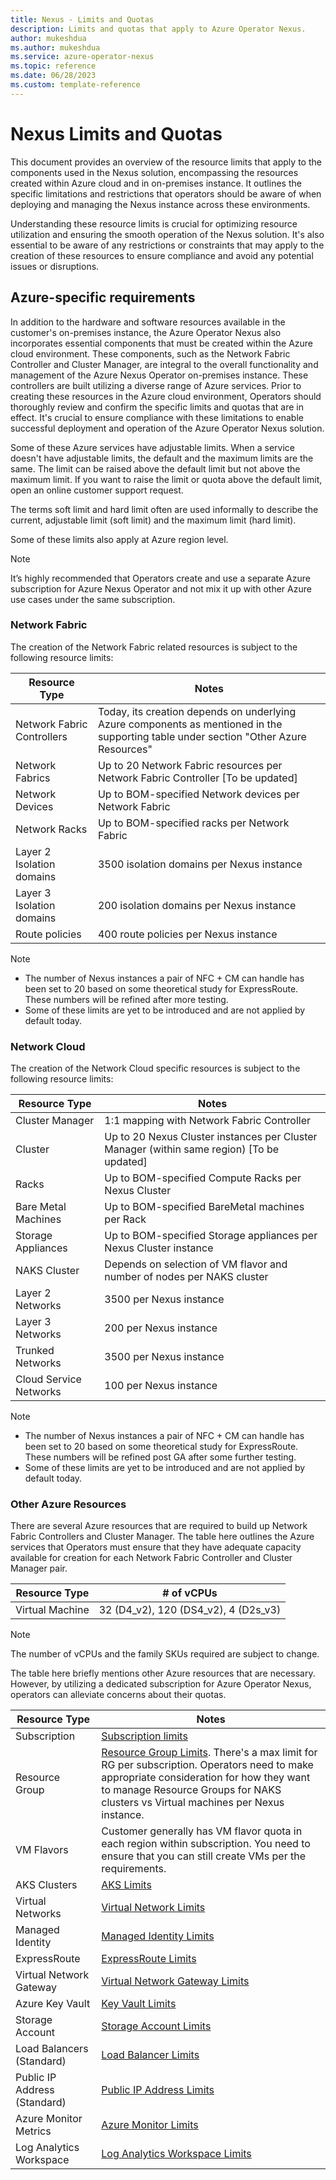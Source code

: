 ```yaml
---
title: Nexus - Limits and Quotas
description: Limits and quotas that apply to Azure Operator Nexus.
author: mukeshdua
ms.author: mukeshdua
ms.service: azure-operator-nexus
ms.topic: reference
ms.date: 06/28/2023
ms.custom: template-reference
---
```


# Nexus Limits and Quotas

This document provides an overview of the resource limits that apply to the components used in the Nexus solution, encompassing the resources created within Azure cloud and in on-premises instance. It outlines the specific limitations and restrictions that operators should be aware of when deploying and managing the Nexus instance across these environments.

Understanding these resource limits is crucial for optimizing resource utilization and ensuring the smooth operation of the Nexus solution. It's also essential to be aware of any restrictions or constraints that may apply to the creation of these resources to ensure compliance and avoid any potential issues or disruptions.

## Azure-specific requirements

In addition to the hardware and software resources available in the customer's on-premises instance, the Azure Operator Nexus also incorporates essential components that must be created within the Azure cloud environment. These components, such as the Network Fabric Controller and Cluster Manager, are integral to the overall functionality and management of the Azure Nexus Operator on-premises instance. These controllers are built utilizing a diverse range of Azure services. Prior to creating these resources in the Azure cloud environment, Operators should thoroughly review and confirm the specific limits and quotas that are in effect. It's crucial to ensure compliance with these limitations to enable successful deployment and operation of the Azure Operator Nexus solution.

Some of these Azure services have adjustable limits. When a service doesn't have adjustable limits, the default and the maximum limits are the same. The limit can be raised above the default limit but not above the maximum limit. If you want to raise the limit or quota above the default limit, open an online customer support request.

The terms soft limit and hard limit often are used informally to describe the current, adjustable limit (soft limit) and the maximum limit (hard limit).

Some of these limits also apply at Azure region level.

> [!NOTE]
> It’s highly recommended that Operators create and use a separate Azure subscription for Azure Nexus Operator and not mix it up with other Azure use cases under the same subscription.

### Network Fabric

The creation of the Network Fabric related resources is subject to the following resource limits:

| Resource Type               | Notes |
| --------------------------- | -------------------------|
| Network Fabric Controllers  | Today, its creation depends on underlying Azure components as mentioned in the supporting table under section "Other Azure Resources" |
| Network Fabrics             | Up to 20 Network Fabric resources per Network Fabric Controller [To be updated] |
| Network Devices             | Up to BOM-specified Network devices per Network Fabric |
| Network Racks               | Up to BOM-specified racks per Network Fabric |
| Layer 2 Isolation domains   | 3500 isolation domains per Nexus instance |
| Layer 3 Isolation domains   | 200 isolation domains per Nexus instance |
| Route policies              | 400 route policies per Nexus instance |

> [!NOTE]
> * The number of Nexus instances a pair of NFC + CM can handle has been set to 20 based on some theoretical study for ExpressRoute. These numbers will be refined after more testing. 
> * Some of these limits are yet to be introduced and are not applied by default today.

### Network Cloud
The creation of the Network Cloud specific resources is subject to the following resource limits:

| Resource Type               | Notes |
| --------------------------- | -------------------------|
| Cluster Manager             |	1:1 mapping with Network Fabric Controller |
| Cluster                     |	Up to 20 Nexus Cluster instances per Cluster Manager (within same region) [To be updated] |
| Racks                       |	Up to BOM-specified Compute Racks per Nexus Cluster |
| Bare Metal Machines         |	Up to BOM-specified BareMetal machines per Rack |
| Storage Appliances          |	Up to BOM-specified Storage appliances per Nexus Cluster instance |
| NAKS Cluster                |	Depends on selection of VM flavor and number of nodes per NAKS cluster |
| Layer 2 Networks            | 3500 per Nexus instance |
| Layer 3 Networks            | 200 per Nexus instance |
| Trunked Networks            | 3500 per Nexus instance |
| Cloud Service Networks      |	100 per Nexus instance |

> [!NOTE]
> * The number of Nexus instances a pair of NFC + CM can handle has been set to 20 based on some theoretical study for ExpressRoute. These numbers will be refined post GA after some further testing. 
> * Some of these limits are yet to be introduced and are not applied by default today.

### Other Azure Resources
There are several Azure resources that are required to build up Network Fabric Controllers and Cluster Manager. The table here outlines the Azure services that Operators must ensure that they have adequate capacity available for creation for each Network Fabric Controller and Cluster Manager pair.

| Resource Type	              | # of vCPUs |
| --------------------------- | -------------------------|
| Virtual Machine             |	32 (D4_v2), 120 (DS4_v2), 4 (D2s_v3) |

> [!NOTE]
> The number of vCPUs and the family SKUs required are subject to change.

The table here briefly mentions other Azure resources that are necessary. However, by utilizing a dedicated subscription for Azure Operator Nexus, operators can alleviate concerns about their quotas.

| Resource Type                | Notes |
| ---------------------------- | -------------------------|
| Subscription	               | [Subscription limits](../azure-resource-manager/management/azure-subscription-service-limits.md) |
| Resource Group               | [Resource Group Limits](../azure-resource-manager/management/azure-subscription-service-limits.md#resource-group-limits). There's a max limit for RG per subscription. Operators need to make appropriate consideration for how they want to manage Resource Groups for NAKS clusters vs Virtual machines per Nexus instance. |
| VM Flavors	               | Customer generally has VM flavor quota in each region within subscription. You need to ensure that you can still create VMs per the requirements. |
| AKS Clusters	               | [AKS Limits](../azure-resource-manager/management/azure-subscription-service-limits.md#azure-kubernetes-service-limits) |
| Virtual Networks	           | [Virtual Network Limits](../azure-resource-manager/management/azure-subscription-service-limits.md#azure-resource-manager-virtual-networking-limits) |
| Managed Identity             | [Managed Identity Limits](../azure-resource-manager/management/azure-subscription-service-limits.md#managed-identity-limits) |
| ExpressRoute                 | [ExpressRoute Limits](../azure-resource-manager/management/azure-subscription-service-limits.md#expressroute-limits) |
| Virtual Network Gateway	   | [Virtual Network Gateway Limits](../azure-resource-manager/management/azure-subscription-service-limits.md#azure-resource-manager-virtual-networking-limits) |
| Azure Key Vault	           | [Key Vault Limits](../azure-resource-manager/management/azure-subscription-service-limits.md#key-vault-limits) |
| Storage Account	           | [Storage Account Limits](../azure-resource-manager/management/azure-subscription-service-limits.md#standard-storage-account-limits) |
| Load Balancers (Standard)	   | [Load Balancer Limits](../azure-resource-manager/management/azure-subscription-service-limits.md#load-balancer) |
| Public IP Address (Standard) | [Public IP Address Limits](../azure-resource-manager/management/azure-subscription-service-limits.md#publicip-address) |
| Azure Monitor Metrics	       | [Azure Monitor Limits](../azure-resource-manager/management/azure-subscription-service-limits.md#azure-monitor-limits) |
| Log Analytics Workspace	   | [Log Analytics Workspace Limits](../azure-monitor/service-limits.md#log-analytics-workspaces) |